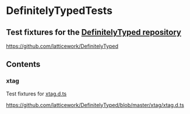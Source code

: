 # DefinitelyTypedTests

## Test fixtures for the [DefinitelyTyped repository](https://github.com/latticework/DefinitelyTyped)
https://github.com/latticework/DefinitelyTyped

## Contents

### xtag

Test fixtures for [xtag.d.ts](https://github.com/latticework/DefinitelyTyped/blob/master/xtag/xtag.d.ts)

https://github.com/latticework/DefinitelyTyped/blob/master/xtag/xtag.d.ts